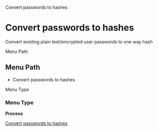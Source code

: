 
Convert passwords to hashes
# Convert passwords to hashes


Convert existing plain text/encrypted user passwords to one way hash

Menu Path
## Menu Path



- Convert passwords to hashes

Menu Type
### Menu Type

**Process**


[Convert passwords to hashes](../../process-ad_user_hashpassword.md)